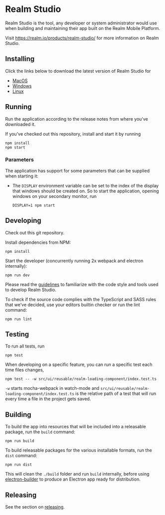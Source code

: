 # Realm Studio

Realm Studio is the tool, any developer or system administrator would use when building and maintaining their app built
on the Realm Mobile Platform.

Visit https://realm.io/products/realm-studio/ for more information on Realm Studio.

## Installing

Click the links below to download the latest version of Realm Studio for
- [MacOS](https://studio-releases.realm.io/latest/download/mac-dmg)
- [Windows](https://studio-releases.realm.io/latest/download/win-setup)
- [Linux](https://studio-releases.realm.io/latest/download/linux-appimage)

## Running

Run the application according to the release notes from where you've downloaded it.

If you've checked out this repository, install and start it by running

    npm install
    npm start

### Parameters

The application has support for some parameters that can be supplied when starting it:

- The `DISPLAY` environment variable can be set to the index of the display that windows should be created on.
  So to start the application, opening windows on your secondary monitor, run

      DISPLAY=1 npm start


## Developing

Check out this git repository.

Install dependencies from NPM:

    npm install

Start the developer (concurrently running 2x webpack and electron internally):

    npm run dev

Please read the [guidelines](./GUIDELINES.md) to familiarize with the code style and tools used to develop Realm Studio.

To check if the source code complies with the TypeScript and SASS rules that we've decided, use your editors builtin
checker or run the lint command:

    npm run lint

## Testing

To run all tests, run

    npm test

When developing on a specific feature, you can run a specific test each time files changes,

    npm test -- -w src/ui/reusable/realm-loading-component/index.test.ts

`-w` starts mocha-webpack in watch-mode and `src/ui/reusable/realm-loading-component/index.test.ts` is the relative path
of a test that will run every time a file in the project gets saved.

## Building

To build the app into resources that will be included into a releasable package, run the `build` command:

    npm run build

To build releasable packages for the various installable formats, run the `dist` command:

    npm run dist

This will clean the `./build` folder and run `build` internally, before using
[electron-builder](https://www.npmjs.com/package/electron-builder) to produce an Electron app ready for distribution.

## Releasing

See the section on [releasing](./RELEASING.md).
